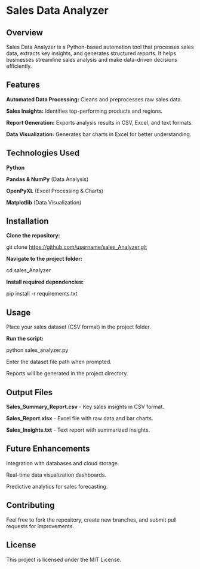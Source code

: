 # Sales Data Analyzer

## Overview

Sales Data Analyzer is a Python-based automation tool that processes sales data, extracts key insights, and generates structured reports. It helps businesses streamline sales analysis and make data-driven decisions efficiently.

## Features

**Automated Data Processing:** Cleans and preprocesses raw sales data.

**Sales Insights:** Identifies top-performing products and regions.

**Report Generation:** Exports analysis results in CSV, Excel, and text formats.

**Data Visualization:** Generates bar charts in Excel for better understanding.

## Technologies Used

**Python**

**Pandas & NumPy** (Data Analysis)

**OpenPyXL** (Excel Processing & Charts)

**Matplotlib** (Data Visualization)

## Installation

**Clone the repository:**

git clone https://github.com/username/sales_Analyzer.git

**Navigate to the project folder:**

cd sales_Analyzer

**Install required dependencies:**

pip install -r requirements.txt

## Usage

Place your sales dataset (CSV format) in the project folder.

**Run the script:**

python sales_analyzer.py

Enter the dataset file path when prompted.

Reports will be generated in the project directory.

## Output Files

**Sales_Summary_Report.csv** - Key sales insights in CSV format.

**Sales_Report.xlsx** - Excel file with raw data and bar charts.

**Sales_Insights.txt** - Text report with summarized insights.

## Future Enhancements

Integration with databases and cloud storage.

Real-time data visualization dashboards.

Predictive analytics for sales forecasting.

## Contributing

Feel free to fork the repository, create new branches, and submit pull requests for improvements.

## License

This project is licensed under the MIT License.


